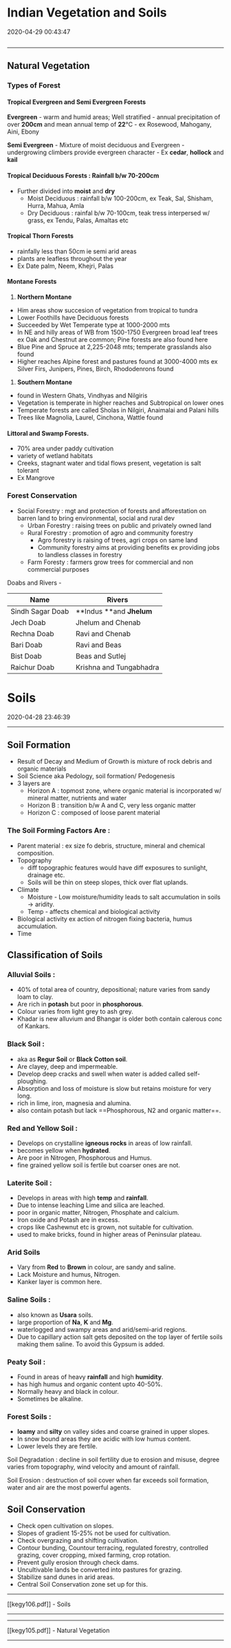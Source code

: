 # Indian Vegetation and Soils

2020-04-29 00:43:47

```toc
```

---

## Natural Vegetation

### Types of Forest

#### Tropical Evergreen and Semi Evergreen Forests

**Evergreen**
	- warm and humid areas; Well stratified
	- annual precipitation of over **200cm** and mean annual temp of **22**°C
	- ex Rosewood, Mahogany, Aini, Ebony

**Semi Evergreen**
	- Mixture of moist deciduous and Evergreen
	- undergrowing climbers provide evergreen character
	- Ex **cedar**, **hollock** and **kail**

#### Tropical Deciduous Forests : Rainfall b/w 70-200cm

- Further divided into **moist** and **dry**
	- Moist Deciduous : rainfall b/w 100-200cm, ex Teak, Sal, Shisham, Hurra, Mahua, Amla
	- Dry Deciduous : rainfal b/w 70-100cm, teak tress interpersed w/ grass, ex Tendu, Palas, Amaltas etc

#### Tropical Thorn Forests

- rainfally less than 50cm ie semi arid areas
- plants are leafless throughout the year
- Ex Date palm, Neem, Khejri, Palas

#### Montane Forests

 1. **Northern Montane**
- Him areas show succesion of vegetation from tropical to tundra
- Lower Foothills have Deciduous forests
- Succeeded by Wet Temperate type at 1000-2000 mts
- In NE and hilly areas of WB from 1500-1750 Evergreen broad leaf trees ex Oak and Chestnut are common; Pine forests are also found here
- Blue Pine and Spruce at 2,225-2048 mts; temperate grasslands also found
- Higher reaches Alpine forest and pastures found at 3000-4000 mts ex Silver Firs, Junipers, Pines, Birch, Rhododenrons found

1. **Southern Montane**
- found in Western Ghats, Vindhyas and Nilgiris
- Vegetation is temperate in higher reaches and Subtropical on lower ones
- Temperate forests are called Sholas in Nilgiri, Anaimalai and Palani hills
- Trees like Magnolia, Laurel, Cinchona, Wattle found

#### Littoral and Swamp Forests.

- 70% area under paddy cultivation
- variety of wetland habitats
- Creeks, stagnant water and tidal flows present, vegetation is salt tolerant
- Ex Mangrove

### Forest Conservation

- Social Forestry : mgt and protection of forests and afforestation on barren land to bring environmental, social and rural dev
	- Urban Forestry : raising trees on public and privately owned land
	- Rural Forestry : promotion of agro and community forestry
		- Agro forestry is raising of trees, agri crops on same land
		- Community forestry aims at providing benefits ex providing jobs to landless classes in forestry
	- Farm Foresty : farmers grow trees for commercial and non commercial purposes

Doabs and Rivers -

| **Name**        | **Rivers**               |
|------------------|--------------------------|
| Sindh Sagar Doab | **Indus **and **Jhelum** |
| Jech Doab        | Jhelum and Chenab        |
| Rechna Doab      | Ravi and Chenab          |
| Bari Doab        | Ravi and Beas            |
| Bist Doab        | Beas and Sutlej          |
| Raichur Doab     | Krishna and Tungabhadra  |

# Soils

2020-04-28 23:46:39

---

## Soil Formation

- Result of Decay and Medium of Growth is mixture of rock debris and organic materials
- Soil Science aka Pedology, soil formation/ Pedogenesis
- 3 layers are
	- Horizon A : topmost zone, where organic material is incorporated w/ mineral matter, nutrients and water
	- Horizon B : transition b/w A and C, very less organic matter
	- Horizon C : composed of loose parent material

### The Soil Forming Factors Are :

- Parent material : ex size fo debris, structure, mineral and chemical composition.
- Topography
	- diff topographic features would have diff exposures to sunlight, drainage etc.
	- Soils will be thin on steep slopes, thick over flat uplands.
- Climate
	- Moisture - Low moisture/humidity leads to salt accumulation in soils -> aridity.
	- Temp - affects chemical and biological activity
- Biological activity ex action of nitrogen fixing bacteria, humus accumulation.
- Time

## Classification of Soils

### Alluvial Soils :

- 40% of total area of country, depositional; nature varies from sandy loam to clay.
- Are rich in **potash** but poor in **phosphorous**.
- Colour varies from light grey to ash grey.
- Khadar is new alluvium and Bhangar is older both contain calerous conc of Kankars.

### Black Soil :

- aka as **Regur Soil** or **Black Cotton soil**.
- Are clayey, deep and impermeable.
- Develop deep cracks and swell when water is added called self-ploughing.
- Absorption and loss of moisture is slow but retains moisture for very long.
- rich in lime, iron, magnesia and alumina.
- also contain potash but lack ==Phosphorous, N2 and organic matter==.

### Red and Yellow Soil :

- Develops on crystalline **igneous rocks** in areas of low rainfall.
- becomes yellow when **hydrated**.
- Are poor in Nitrogen, Phosphorous and Humus.
- fine grained yellow soil is fertile but coarser ones are not.

### Laterite Soil :

- Develops in areas with high **temp** and **rainfall**.
- Due to intense leaching Lime and silica are leached.
- poor in organic matter, Nitrogen, Phosphate and calcium.
- Iron oxide and Potash are in excess.
- crops like Cashewnut etc is grown, not suitable for cultivation.
- used to make bricks, found in higher areas of Peninsular plateau.

### Arid Soils

- Vary from **Red** to **Brown** in colour, are sandy and saline.
- Lack Moisture and humus, Nitrogen.
- Kanker layer is common here.

### Saline Soils :

- also known as **Usara** soils.
- large proportion of **Na**, **K** and **Mg**.
- waterlogged and swampy areas and arid/semi-arid regions.
- Due to capillary action salt gets deposited on the top layer of fertile soils making them saline. To avoid this Gypsum is added.

### Peaty Soil :

- Found in areas of heavy **rainfall** and high **humidity**.
- has high humus and organic content upto 40-50%.
- Normally heavy and black in colour.
- Sometimes be alkaline.

### Forest Soils :

- **loamy** and **silty** on valley sides and coarse grained in upper slopes.
- In snow bound areas they are acidic with low humus content.
- Lower levels they are fertile.

Soil Degradation : decline in soil fertility due to erosion and misuse, degree varies from topography, wind velocity and amount of rainfall.

Soil Erosion : destruction of soil cover when far exceeds soil formation, water and air are the most powerful agents.

## Soil Conservation

- Check open cultivation on slopes.
- Slopes of gradient 15-25% not be used for cultivation.
- Check overgrazing and shifting cultivation.
- Contour bunding, Countour terracing, regulated forestry, controlled grazing, cover cropping, mixed farming, crop rotation.
- Prevent gully erosion through check dams.
- Uncultivable lands be converted into pastures for grazing.
- Stabilize sand dunes in arid areas.
- Central Soil Conservation zone set up for this.

---

[[kegy106.pdf]] - Soils

---

---

[[kegy105.pdf]] - Natural Vegetation

---
